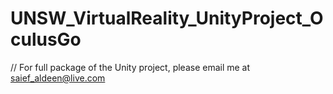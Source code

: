 # UNSW_VirtualReality_UnityProject_OculusGo
// For full package of the Unity project, please email me at saief_aldeen@live.com 
